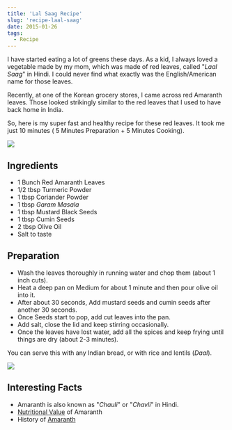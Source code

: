```yaml
---
title: 'Lal Saag Recipe'
slug: 'recipe-laal-saag'
date: 2015-01-26
tags:
  - Recipe
---
```


I have started eating a lot of greens these days. As a kid, I always loved a vegetable made by my
mom, which was made of red leaves, called "_Laal Saag_" in Hindi. I could never find what exactly
was the English/American name for those leaves.

Recently, at one of the Korean grocery stores, I came across red Amaranth leaves. Those looked
strikingly similar to the red leaves that I used to have back home in India.

So, here is my super fast and healthy recipe for these red leaves. It took me just 10 minutes ( 5
Minutes Preparation + 5 Minutes Cooking).

<img class="w-full max-w-2xl mx-auto" src="https://res.cloudinary.com/sadanandsingh/image/upload/v1496963333/redSaag_vyrm11.jpg">

## Ingredients

- 1 Bunch Red Amaranth Leaves
- 1/2 tbsp Turmeric Powder
- 1 tbsp Coriander Powder
- 1 tbsp _Garam Masala_
- 1 tbsp Mustard Black Seeds
- 1 tbsp Cumin Seeds
- 2 tbsp Olive Oil
- Salt to taste

## Preparation

- Wash the leaves thoroughly in running water and chop them (about 1 inch cuts).
- Heat a deep pan on Medium for about 1 minute and then pour olive oil into it.
- After about 30 seconds, Add mustard seeds and cumin seeds after another 30 seconds.
- Once Seeds start to pop, add cut leaves into the pan.
- Add salt, close the lid and keep stirring occasionally.
- Once the leaves have lost water, add all the spices and keep frying until things are dry (about
  2-3 minutes).

You can serve this with any Indian bread, or with rice and lentils (_Daal_).


<img class="w-full max-w-2xl mx-auto" src="https://res.cloudinary.com/sadanandsingh/image/upload/v1496963333/redSaag_final_ktfqua.jpg">

## Interesting Facts

- Amaranth is also known as "_Chauli_" or "_Chavli_" in Hindi.
- [Nutritional Value](https://www.fatsecret.com/calories-nutrition/usda/amaranth-leaves) of
  Amaranth
- History of [Amaranth](https://en.wikipedia.org/wiki/Amaranth#History)
